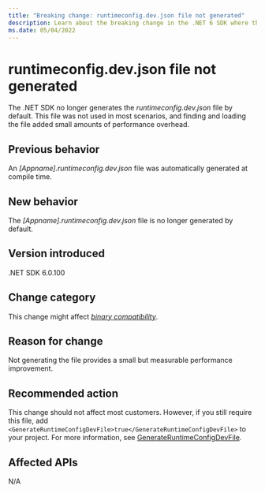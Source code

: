 ```yaml
---
title: "Breaking change: runtimeconfig.dev.json file not generated"
description: Learn about the breaking change in the .NET 6 SDK where the runtimeconfig.dev.json file is no longer generated by default.
ms.date: 05/04/2022
---
```

# runtimeconfig.dev.json file not generated

The .NET SDK no longer generates the *runtimeconfig.dev.json* file by default. This file was not used in most scenarios, and finding and loading the file added small amounts of performance overhead.

## Previous behavior

An *\[Appname].runtimeconfig.dev.json* file was automatically generated at compile time.

## New behavior

The *\[Appname].runtimeconfig.dev.json* file is no longer generated by default.

## Version introduced

.NET SDK 6.0.100

## Change category

This change might affect [*binary compatibility*](../../categories.md#binary-compatibility).

## Reason for change

Not generating the file provides a small but measurable performance improvement.

## Recommended action

This change should not affect most customers. However, if you still require this file, add `<GenerateRuntimeConfigDevFile>true</GenerateRuntimeConfigDevFile>` to your project. For more information, see [GenerateRuntimeConfigDevFile](../../../project-sdk/msbuild-props.md#generateruntimeconfigdevfile).

## Affected APIs

N/A
